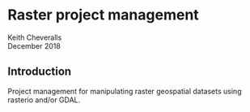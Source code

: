 # Raster project management
Keith Cheveralls<br>
December 2018<br>

## Introduction

Project management for manipulating raster geospatial datasets using rasterio and/or GDAL. 


